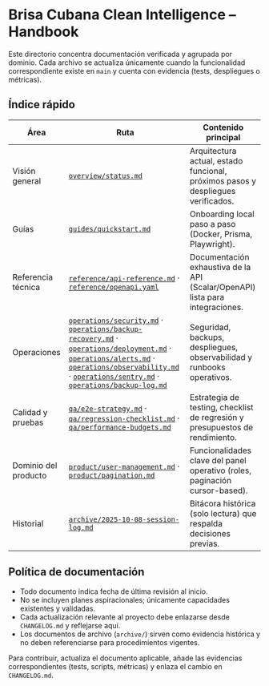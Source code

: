 # Brisa Cubana Clean Intelligence – Handbook

Este directorio concentra documentación verificada y agrupada por dominio. Cada archivo se actualiza únicamente cuando la funcionalidad correspondiente existe en `main` y cuenta con evidencia (tests, despliegues o métricas).

## Índice rápido

| Área                 | Ruta                                                                                                                                                                                                                                                                                                                                                                                                     | Contenido principal                                                              |
| -------------------- | -------------------------------------------------------------------------------------------------------------------------------------------------------------------------------------------------------------------------------------------------------------------------------------------------------------------------------------------------------------------------------------------------------- | -------------------------------------------------------------------------------- |
| Visión general       | [`overview/status.md`](overview/status.md)                                                                                                                                                                                                                                                                                                                                                               | Arquitectura actual, estado funcional, próximos pasos y despliegues verificados. |
| Guías                | [`guides/quickstart.md`](guides/quickstart.md)                                                                                                                                                                                                                                                                                                                                                           | Onboarding local paso a paso (Docker, Prisma, Playwright).                       |
| Referencia técnica   | [`reference/api-reference.md`](reference/api-reference.md) · [`reference/openapi.yaml`](reference/openapi.yaml)                                                                                                                                                                                                                                                                                          | Documentación exhaustiva de la API (Scalar/OpenAPI) lista para integraciones.    |
| Operaciones          | [`operations/security.md`](operations/security.md) · [`operations/backup-recovery.md`](operations/backup-recovery.md) · [`operations/deployment.md`](operations/deployment.md) · [`operations/alerts.md`](operations/alerts.md) · [`operations/observability.md`](operations/observability.md) · [`operations/sentry.md`](operations/sentry.md) · [`operations/backup-log.md`](operations/backup-log.md) | Seguridad, backups, despliegues, observabilidad y runbooks operativos.           |
| Calidad y pruebas    | [`qa/e2e-strategy.md`](qa/e2e-strategy.md) · [`qa/regression-checklist.md`](qa/regression-checklist.md) · [`qa/performance-budgets.md`](qa/performance-budgets.md)                                                                                                                                                                                                                                       | Estrategia de testing, checklist de regresión y presupuestos de rendimiento.     |
| Dominio del producto | [`product/user-management.md`](product/user-management.md) · [`product/pagination.md`](product/pagination.md)                                                                                                                                                                                                                                                                                            | Funcionalidades clave del panel operativo (roles, paginación cursor-based).      |
| Historial            | [`archive/2025-10-08-session-log.md`](archive/2025-10-08-session-log.md)                                                                                                                                                                                                                                                                                                                                 | Bitácora histórica (solo lectura) que respalda decisiones previas.               |

## Política de documentación

- Todo documento indica fecha de última revisión al inicio.
- No se incluyen planes aspiracionales; únicamente capacidades existentes y validadas.
- Cada actualización relevante al proyecto debe enlazarse desde `CHANGELOG.md` y reflejarse aquí.
- Los documentos de archivo (`archive/`) sirven como evidencia histórica y no deben referenciarse para procedimientos vigentes.

Para contribuir, actualiza el documento aplicable, añade las evidencias correspondientes (tests, scripts, métricas) y enlaza el cambio en `CHANGELOG.md`.
